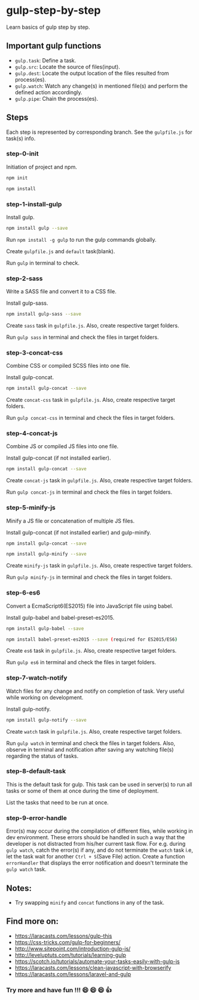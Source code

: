 # gulp-step-by-step

Learn basics of gulp step by step.

## Important gulp functions

- `gulp.task`: Define a task.
- `gulp.src`: Locate the source of files(input).
- `gulp.dest`: Locate the output location of the files resulted from process(es).
- `gulp.watch`: Watch any change(s) in mentioned file(s) and perform the defined action accordingly.
- `gulp.pipe`: Chain the process(es).

## Steps

Each step is represented by corresponding branch. See the `gulpfile.js` for task(s) info.

### step-0-init

Initiation of project and npm.

```bash
npm init

npm install
```

### step-1-install-gulp

Install gulp.

```bash
npm install gulp --save
```

Run `npm install -g gulp` to run the gulp commands globally.

Create `gulpfile.js` and `default` task(blank).

Run `gulp` in terminal to check.

### step-2-sass

Write a SASS file and convert it to a CSS file.

Install gulp-sass.

```bash
npm install gulp-sass --save
```

Create `sass` task in `gulpfile.js`. Also, create respective target folders.

Run `gulp sass` in terminal and check the files in target folders.

### step-3-concat-css

Combine CSS or compiled SCSS files into one file.

Install gulp-concat.

``` bash
npm install gulp-concat --save
```

Create `concat-css` task in `gulpfile.js`. Also, create respective target folders.

Run `gulp concat-css` in terminal and check the files in target folders.

### step-4-concat-js

Combine JS or compiled JS files into one file.

Install gulp-concat (if not installed earlier).

```bash
npm install gulp-concat --save
```

Create `concat-js` task in `gulpfile.js`. Also, create respective target folders.

Run `gulp concat-js` in terminal and check the files in target folders.

### step-5-minify-js

Minify a JS file or concatenation of multiple JS files.

Install gulp-concat (if not installed earlier) and gulp-minify.

```bash
npm install gulp-concat --save

npm install gulp-minify --save
```

Create `minify-js` task in `gulpfile.js`. Also, create respective target folders.

Run `gulp minify-js` in terminal and check the files in target folders.

### step-6-es6

Convert a EcmaScript6(ES2015) file into JavaScript file using babel.

Install gulp-babel and babel-preset-es2015.

```bash
npm install gulp-babel --save

npm install babel-preset-es2015 --save (required for ES2015/ES6)
```

Create `es6` task in `gulpfile.js`. Also, create respective target folders.

Run `gulp es6` in terminal and check the files in target folders.

### step-7-watch-notify

Watch files for any change and notify on completion of task. Very useful while working on development.

Install gulp-notify.

```bash
npm install gulp-notify --save
```

Create `watch` task in `gulpfile.js`. Also, create respective target folders.

Run `gulp watch` in terminal and check the files in target folders. Also, observe in terminal and notification after saving any watching file(s) regarding the status of tasks.

### step-8-default-task

This is the default task for gulp. This task can be used in server(s) to run all tasks or some of them at once during the time of deployment.

List the tasks that need to be run at once.

### step-9-error-handle

Error(s) may occur during the compilation of different files, while working in dev environment. These errors should be handled in such a way that the developer is not distracted from his/her current task flow. For e.g. during `gulp watch`, catch the error(s) if any, and do not terminate the `watch` task i.e, let the task wait for another `Ctrl + S`(Save File) action. Create a function `errorHandler` that displays the error notification and doesn't terminate the `gulp watch` task.

## Notes:

- Try swapping `minify` and `concat` functions in any of the task.

## Find more on:

- <https://laracasts.com/lessons/gulp-this>
- <https://css-tricks.com/gulp-for-beginners/>
- <http://www.sitepoint.com/introduction-gulp-js/>
- <http://leveluptuts.com/tutorials/learning-gulp>
- <https://scotch.io/tutorials/automate-your-tasks-easily-with-gulp-js>
- <https://laracasts.com/lessons/clean-javascript-with-browserify>
- <https://laracasts.com/lessons/laravel-and-gulp>

### Try more and have fun !!! :smile: :smile: :smile: :thumbsup:
